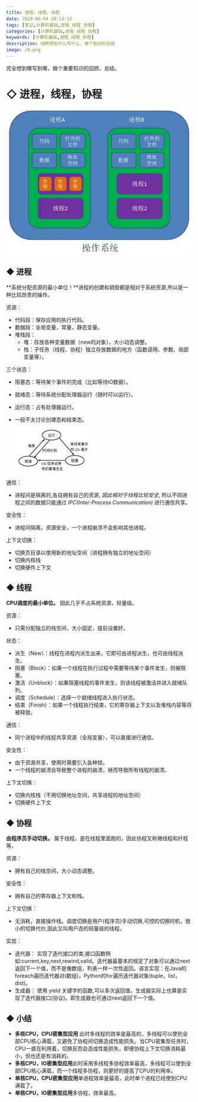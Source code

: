 ```yaml
---
title: 进程，线程，协程
date: 2019-06-04 20:13:13
tags: [笔记,计算机基础,进程_线程_协程]
categories: [计算机基础,进程_线程_协程]
keywords: [计算机基础,进程_线程_协程]
description: 纯粹想到什么写什么，做个知识的总结
image: /0.png
---
```


完全想到哪写到哪，做个重要知识的回顾，总结。



# ◇ 进程，线程，协程

![](进程、线程、协程/1.png)

## ◆ 进程

**系统分配资源的最小单位！**进程的创建和销毁都是相对于系统资源,所以是一种比较昂贵的操作。

资源：

- 代码段：保存应用的执行代码。
- 数据段：全局变量，常量，静态变量。
- 堆栈段：
  - 堆：存放各种变量数据（new的对象），大小动态调整。
  - 栈：子任务（线程、协程）独立存放数据的地方（函数调用、参数、局部变量等）。

三个状态：

- 阻塞态：等待某个事件的完成（比如等待IO数据）。

- 就绪态：等待系统分配处理器运行（随时可以运行）。

- 运行态：占有处理器运行。

- 一般不太讨论创建态和结束态。

  ![](进程、线程、协程/3.png)

通信：

- 进程间是隔离的,各自拥有自己的资源, *因此相对于线程比较安全*, 所以不同进程之间的数据只能通过 *IPC(Inter-Process Communication)* 进行通信共享。

安全性：

- 进程间隔离，资源安全，一个进程崩溃不会影响其他进程。

上下文切换：

- 切换页目录以使用新的地址空间（进程拥有独立的地址空间）
- 切换内核栈
- 切换硬件上下文



## ◆ 线程

**CPU调度的最小单位。** 因此几乎不占系统资源，轻量级。

资源：

- 只需分配独立的栈空间，大小固定，提前设置好。

状态：

- 派生（New）：线程在进程内派生出来，它即可由进程派生，也可由线程派生。
- 阻塞（Block）：如果一个线程在执行过程中需要等待某个事件发生，则被阻塞。
- 激活（Unblock）：如果阻塞线程的事件发生，则该线程被激活并进入就绪队列。
- 调度（Schedule）：选择一个就绪线程进入执行状态。
- 结束（Finish）：如果一个线程执行结束，它的寄存器上下文以及堆栈内容等将被释放。

 通信：

- 同个进程中的线程共享资源（全局变量），可以直接进行通信。

安全性：

- 由于资源共享，使用时需要引入各种锁。
- 一个线程的崩溃会导致整个进程的崩溃，继而导致所有线程的崩溃。

上下文切换：

- 切换内核栈（不用切换地址空间，共享进程的地址空间）
- 切换硬件上下文



## ◆ 协程

**由程序员手动切换。** 属于线程，是在线程里面跑的，因此协程又称微线程和纤程等。

资源：

- 拥有自己的栈空间，大小动态调整。

安全性：

- 拥有自己的寄存器上下文和栈。

上下文切换：

- 无消耗，直接操作栈。调度切换是用户(程序员)手动切换,可控的切换时机，很小的切换代价,因此又叫用户态的轻量级的线程。

实现：

- 迭代器： 实现了迭代接口的类,接口函数例如:current,key,next,rewind,valid。迭代器最基本的规定了对象可以通过next返回下一个值，而不是像数组，列表一样一次性返回。语言实现：在Java的foreach遍历迭代器对(数组)，Python的for遍历迭代器对象(tuple，list，dist)。
- 生成器： 使用 yield 关键字的函数,可以多次返回值，生成器实际上也算是实现了迭代器接口(协议)。即生成器也可通过next返回下一个值。


## ◆ 小结

- **多核CPU，CPU密集型应用** 此时多线程的效率是最高的，多线程可以使到全部CPU核心满载，又避免了协程间切换造成性能损失。当CPU密集型任务时，CPU一直在利用着，切换反而会造成性能损失，即便协程上下文切换消耗最小，但也还是有消耗的。
- **多核CPU，IO密集型应用**此时采用多线程多协程效率最高，多线程可以使到全部CPU核心满载，而一个线程多协程，则更好的提高了CPU的利用率。
- **单核CPU，CPU密集型应用**单进程效率是最高，此时单个进程已经使到CPU满载了。
- **单核CPU，IO密集型应用**多协程，效率最高。


























